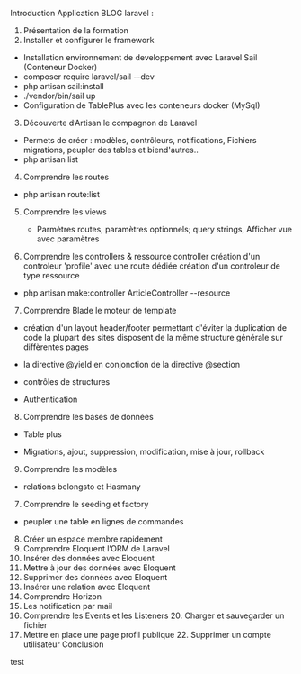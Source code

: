 Introduction Application BLOG laravel : 
1. Présentation de la formation
2. Installer et configurer le framework
- Installation environnement de developpement avec Laravel Sail  (Conteneur Docker)
- composer require laravel/sail --dev
- php artisan sail:install
- ./vendor/bin/sail up
- Configuration de TablePlus avec les conteneurs docker (MySql)

3. Découverte d’Artisan le compagnon de Laravel
- Permets de créer :
    modèles, contrôleurs, notifications, Fichiers migrations, peupler des tables et biend'autres..
- php artisan list

4. Comprendre les routes
- php artisan route:list

5. Comprendre les views
    - Parmètres routes, paramètres optionnels; query strings, Afficher vue avec paramètres

6. Comprendre les controllers & ressource controller
création d'un controleur 'profile' avec une route dédiée
création d'un controleur de type ressource
 - php artisan make:controller ArticleController --resource

7. Comprendre Blade le moteur de template
- création d'un layout header/footer permettant d'éviter la duplication de code
la plupart des sites disposent de la même structure générale sur diffèrentes pages

- la directive @yield en conjonction de la directive @section

- contrôles de structures

- Authentication

8. Comprendre les bases de données

- Table plus

- Migrations, ajout, suppression, modification, mise à jour, rollback

9. Comprendre les modèles

- relations belongsto et Hasmany 

7. Comprendre le seeding et factory

- peupler une table en lignes de commandes 

8. Créer un espace membre rapidement
9. Comprendre Eloquent l’ORM de Laravel
10. Insérer des données avec Eloquent
14. Mettre à jour des données avec Eloquent
15. Supprimer des données avec Eloquent
16. Insérer une relation avec Eloquent
17. Comprendre Horizon
18. Les notification par mail
19. Comprendre les Events et les Listeners 20. Charger et sauvegarder un fichier
21. Mettre en place une page profil publique 22. Supprimer un compte utilisateur Conclusion

test